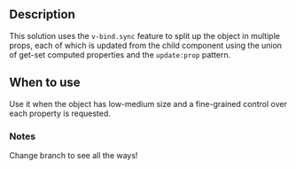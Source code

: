 ## Description

This solution uses the `v-bind.sync` feature to split up the object in multiple props, each of which is updated from the child component using the union of get-set computed properties and the `update:prop` pattern.

## When to use

Use it when the object has low-medium size and a fine-grained control over each property is requested.

### Notes

Change branch to see all the ways!

